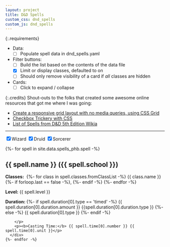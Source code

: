 ```yaml
---
layout: project
title: D&D Spells
custom_css: dnd_spells
custom_js: dnd_spells
---
```



{:.requirements}
- Data:
  - [ ] Populate spell data in dnd_spells.yaml
- Filter buttons:
  - [ ] Build the list based on the contents of the data file
  - [x] Limit or display classes, defaulted to on
  - [ ] Should only remove visibility of a card if *all* classes are hidden
- Cards:
  - [ ] Click to expand / collapse

{:.credits}
Shout-outs to the folks that created some awesome online resources that got me where I was going:
- [Create a responsive grid layout with no media queries, using CSS Grid](https://andy-bell.design/wrote/create-a-responsive-grid-layout-with-no-media-queries-using-css-grid/)
- [Checkbox Trickery with CSS](https://codersblock.com/blog/checkbox-trickery-with-css/)
- [List of Spells from D&D 5th Edition Wikia](https://dnd5e.fandom.com/wiki/List_of_Spells)

---

<input type="checkbox" class="filters" id="wizardFlag" onclick="showOrHide('Wizard')" checked="true"/><label for="wizardFlag" class="filters">Wizard</label>
<input type="checkbox" class="filters" id="druidFlag" onclick="showOrHide('Druid')" checked="true"/><label for="druidFlag" class="filters">Druid</label>
<input type="checkbox" class="filters" id="sorcererFlag" onclick="showOrHide('Sorcerer')" checked="true"/><label for="sorcererFlag" class="filters">Sorcerer</label>

<div class="wrapper">
  <div class="auto-grid">
    {%- for spell in site.data.spells_phb.spell -%}
      <div class="card" classlist="wizard" level="{{ spell.level }}">
        <h2 class="title">{{ spell.name }} <span class="type">({{ spell.school }})</span></h2>
<!--        <p>{{ spell.entries[0] }}</p> -->
        <p><b>Classes:</b>&nbsp;
          {%- for class in spell.classes.fromClassList -%}
            {{ class.name }}
            {%- if forloop.last == false -%},&nbsp;{%- endif -%}
          {%- endfor -%}
        </p>
        <p><b>Level:</b> {{ spell.level }}</p>
        <p>
        <b>Duration: </b>
        {%- if spell.duration[0].type == 'timed' -%}
          {{ spell.duration[0].duration.amount }} {{spell.duration[0].duration.type }}
        {%- else -%}
          {{ spell.duration[0].type }}
        {%- endif -%}
        
        </p>
        <p><b>Casting Time:</b> {{ spell.time[0].number }} {{ spell.time[0].unit }}</p>
      </div>
    {%- endfor -%}
  </div>
</div>
